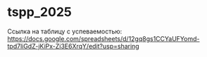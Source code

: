 # tspp_2025
Ссылка на таблицу с успеваемостью: https://docs.google.com/spreadsheets/d/12gq8gs1CCYaUFYomd-tpd7liGdZ-jKiPx-Zi3E6XrqY/edit?usp=sharing
